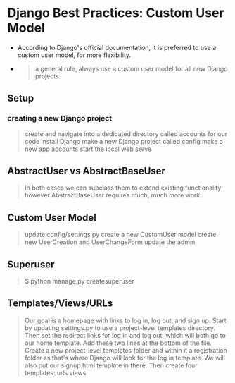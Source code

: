 # Django Best Practices: Custom User Model

- According to Django's official documentation, it is preferred to use a custom user model, for more flexibility.
- > a general rule, always use a custom user model for all new Django projects.

## Setup
### creating a new Django project 
   > create and navigate into a dedicated directory called accounts for our code
    install Django
    make a new Django project called config
    make a new app accounts
    start the local web serve

## AbstractUser vs AbstractBaseUser
>  In both cases we can subclass them to extend existing functionality however AbstractBaseUser requires much, much more work.


## Custom User Model
>   update config/settings.py
    create a new CustomUser model
    create new UserCreation and UserChangeForm
    update the admin

## Superuser
>  $ python manage.py createsuperuser

## Templates/Views/URLs

> Our goal is a homepage with links to log in, log out, and sign up. Start by updating settings.py to use a project-level templates directory.
> Then set the redirect links for log in and log out, which will both go to our home template. Add these two lines at the bottom of the file.
> Create a new project-level templates folder and within it a registration folder as that's where Django will look for the log in template. We will also put our signup.html template in there.
> Then create four templates:
> urls
> views

